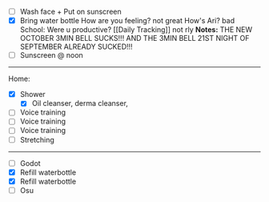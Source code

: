 - [ ] Wash face + Put on sunscreen
- [x] Bring water bottle
How are you feeling?
not great
How's Ari?
bad
School: Were u productive? [[Daily Tracking]]
not rly
**Notes:**
THE NEW OCTOBER 3MIN BELL SUCKS!!! AND THE 3MIN BELL 21ST NIGHT OF SEPTEMBER ALREADY SUCKED!!!
- [ ] Sunscreen @ noon
---
Home:
- [x] Shower
	- [x] Oil cleanser, derma cleanser, 
- [ ] Voice training
- [ ] Voice training
- [ ] Voice training
- [ ] Stretching
---
- [ ] Godot
- [x] Refill waterbottle
- [x] Refill waterbottle
- [ ] Osu
